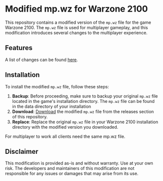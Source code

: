 # Modified mp.wz for Warzone 2100

This repository contains a modified version of the `mp.wz` file for the game Warzone 2100. The `mp.wz` file is used for multiplayer gameplay, and this modification introduces several changes to the multiplayer experience.

## Features
A list of changes can be found [here](Changes.md).

## Installation

To install the modified `mp.wz` file, follow these steps:

1. **Backup**: Before proceeding, make sure to backup your original `mp.wz` file located in the game's installation directory. The `mp.wz` file can be found in the data directory of your installation
2. **Download**: [Download](https://github.com/1Dmarc1/ModifiedMpFile/releases/download/v0.2.0/mp.wz) the modified `mp.wz` file from the releases section of this repository.
3. **Replace**: Replace the original `mp.wz` file in your Warzone 2100 installation directory with the modified version you downloaded. 

For multiplayer to work all clients need the same mp.wz file.

## Disclaimer

This modification is provided as-is and without warranty. Use at your own risk. The developers and maintainers of this modification are not responsible for any issues or damages that may arise from its use.

